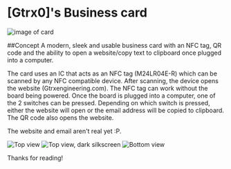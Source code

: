 # [Gtrx0]'s Business card
![image of card](placeholder.jpg)

##Concept
A modern, sleek and usable business card with an NFC tag, QR code and the ability to open a website/copy text to clipboard once plugged into a computer.

The card uses an IC that acts as an NFC tag (M24LR04E-R) which can be scanned by any NFC compatible device. After scanning, the device opens the website (Gtrxengineering.com). The NFC tag can work without the board being powered. Once the board is plugged into a computer, one of the 2 switches can be pressed. Depending on which switch is pressed, either the website will open or the email address will be copied to clipboard. The QR code also opens the website.

The website and email aren't real yet :P.

![Top view](https://i.imgur.com/H2FpPWa.png)
![Top view, dark silkscreen](https://i.imgur.com/QYmn6qk.png)
![Bottom view](https://i.imgur.com/z2UK6Db.png)

Thanks for reading!
